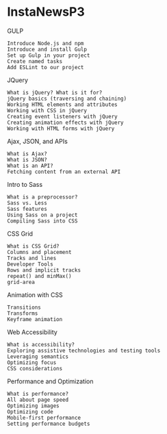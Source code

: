# InstaNewsP3
GULP

    Introduce Node.js and npm
    Introduce and install Gulp
    Set up Gulp in your project
    Create named tasks
    Add ESLint to our project


JQuery


    What is jQuery? What is it for?
    jQuery basics (traversing and chaining)
    Working HTML elements and attributes
    Working with CSS in jQuery
    Creating event listeners with jQuery
    Creating animation effects with jQuery
    Working with HTML forms with jQuery

Ajax, JSON, and APIs


    What is Ajax?
    What is JSON?
    What is an API?
    Fetching content from an external API

Intro to Sass


    What is a preprocessor?
    Sass vs. Less
    Sass features
    Using Sass on a project
    Compiling Sass into CSS

CSS Grid

    What is CSS Grid?
    Columns and placement
    Tracks and lines
    Developer Tools
    Rows and implicit tracks
    repeat() and minMax()
    grid-area

Animation with CSS

    Transitions
    Transforms
    Keyframe animation

Web Accessibility


    What is accessibility?
    Exploring assistive technologies and testing tools
    Leveraging semantics
    Optimizing focus
    CSS considerations


Performance and Optimization


    What is performance?
    All about page speed
    Optimizing images
    Optimizing code
    Mobile-first performance
    Setting performance budgets


